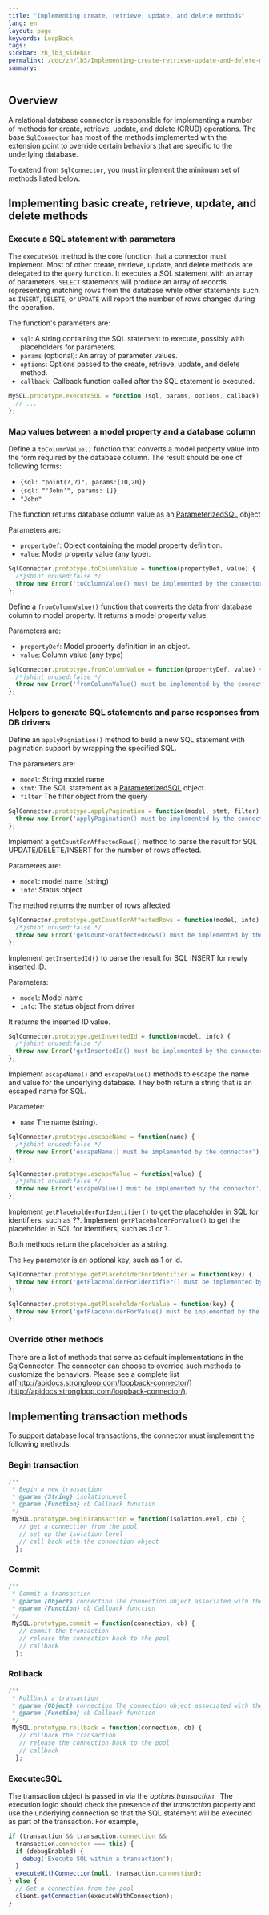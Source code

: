 ```yaml
---
title: "Implementing create, retrieve, update, and delete methods"
lang: en
layout: page
keywords: LoopBack
tags:
sidebar: zh_lb3_sidebar
permalink: /doc/zh/lb3/Implementing-create-retrieve-update-and-delete-methods.html
summary:
---
```


## Overview

A relational database connector is responsible for implementing a number of methods for create, retrieve, update, and delete (CRUD) operations.
The base `SqlConnector` has most of the methods implemented with the extension point to override certain behaviors that are specific to the underlying database.

To extend from `SqlConnector`, you must implement the minimum set of methods listed below. 

## Implementing basic create, retrieve, update, and delete methods

### Execute a SQL statement with parameters

The `executeSQL` method is the core function that a connector must implement.
Most of other create, retrieve, update, and delete methods are delegated to the `query` function.
It executes a SQL statement with an array of parameters. `SELECT` statements will produce an array of records representing matching rows from the database
while other statements such as `INSERT`, `DELETE`, or `UPDATE` will report the number of rows changed during the operation.

The function's parameters are:

* `sql`: A string containing the SQL statement to execute, possibly with placeholders for parameters.
* `params` (optional): An array of parameter values.
* `options`: Options passed to the create, retrieve, update, and delete method.
* `callback`: Callback function called after the SQL statement is executed.

```javascript
MySQL.prototype.executeSQL = function (sql, params, options, callback) {
  // ...
};
```

### Map values between a model property and a database column

Define a `toColumnValue()` function that converts a model property value into the form required by the database column.
The result should be one of following forms:

* `{sql: "point(?,?)", params:[10,20]}`
* `{sql: "'John'", params: []}`
* `"John"`

The function returns database column value as an [ParameterizedSQL](http://apidocs.strongloop.com/loopback-connector/#parameterizedsql) object

Parameters are:

* `propertyDef`: Object containing the model property definition.
* `value`: Model property value (any type).

```javascript
SqlConnector.prototype.toColumnValue = function(propertyDef, value) {
  /*jshint unused:false */
  throw new Error('toColumnValue() must be implemented by the connector');
};
```

Define a `fromColumnValue()` function that converts the data from database column to model property. It returns a model property value.

Parameters are:

* `propertyDef`: Model property definition in an object.
* `value`: Column value (any type)

```javascript
SqlConnector.prototype.fromColumnValue = function(propertyDef, value) {
  /*jshint unused:false */
  throw new Error('fromColumnValue() must be implemented by the connector');
};
```

### Helpers to generate SQL statements and parse responses from DB drivers

Define an `applyPagniation()` method to build a new SQL statement with pagination support by wrapping the specified SQL.

The parameters are:

* `model`: String model name
* `stmt`: The SQL statement as a [ParameterizedSQL](http://apidocs.strongloop.com/loopback-connector/#parameterizedsql) object.
* `filter` The filter object from the query

```javascript
SqlConnector.prototype.applyPagination = function(model, stmt, filter) {
  throw new Error('applyPagination() must be implemented by the connector');
};
```

Implement a `getCountForAffectedRows()` method to parse the result for SQL UPDATE/DELETE/INSERT for the number of rows affected.

Parameters are:

* `model`: model name (string)
* `info`: Status object

The method returns the number of rows affected.

```javascript
SqlConnector.prototype.getCountForAffectedRows = function(model, info) {
  /*jshint unused:false */
  throw new Error('getCountForAffectedRows() must be implemented by the connector');
};
```

Implement `getInsertedId()` to parse the result for SQL INSERT for newly inserted ID.

Parameters:

* `model`: Model name
* `info`: The status object from driver

It returns the inserted ID value.

```javascript
SqlConnector.prototype.getInsertedId = function(model, info) {
  /*jshint unused:false */
  throw new Error('getInsertedId() must be implemented by the connector');
};
```

Implement `escapeName()` and `escapeValue()` methods to escape the name and value for the underlying database.
They both return a string that is an escaped name for SQL.

Parameter:

* `name` The name (string).

```javascript
SqlConnector.prototype.escapeName = function(name) {
  /*jshint unused:false */
  throw new Error('escapeName() must be implemented by the connector');
};

SqlConnector.prototype.escapeValue = function(value) {
  /*jshint unused:false */
  throw new Error('escapeValue() must be implemented by the connector');
};
```

Implement `getPlaceholderForIdentifier()` to get the placeholder in SQL for identifiers, such as ??.
Implement `getPlaceholderForValue()` to get the placeholder in SQL for identifiers, such as :1 or ?. 

Both methods return the placeholder as a string.

The `key` parameter is an optional key, such as 1 or id.

```javascript
SqlConnector.prototype.getPlaceholderForIdentifier = function(key) {
  throw new Error('getPlaceholderForIdentifier() must be implemented by the connector');
};

SqlConnector.prototype.getPlaceholderForValue = function(key) {
  throw new Error('getPlaceholderForValue() must be implemented by the connector');
};
```

### Override other methods

There are a list of methods that serve as default implementations in the SqlConnector.
The connector can choose to override such methods to customize the behaviors.
Please see a complete list at[http://apidocs.strongloop.com/loopback-connector/](http://apidocs.strongloop.com/loopback-connector/).

## Implementing transaction methods

To support database local transactions, the connector must implement the following methods.

### Begin transaction

```javascript
/**
 * Begin a new transaction
 * @param {String} isolationLevel
 * @param {Function} cb Callback function
 */
 MySQL.prototype.beginTransaction = function(isolationLevel, cb) {
   // get a connection from the pool
   // set up the isolation level
   // call back with the connection object
  };
```

### Commit

```javascript
/**
 * Commit a transaction
 * @param {Object} connection The connection object associated with the transaction
 * @param {Function} cb Callback function
 */
 MySQL.prototype.commit = function(connection, cb) {
   // commit the transaction
   // release the connection back to the pool
   // callback
  };
```

### Rollback

```javascript
/**
 * Rollback a transaction
 * @param {Object} connection The connection object associated with the transaction
 * @param {Function} cb Callback function
 */
 MySQL.prototype.rollback = function(connection, cb) {
   // rollback the transaction
   // release the connection back to the pool
   // callback
  };
```

### ExecutecSQL

The transaction object is passed in via the _options.transaction_. 
The execution logic should check the presence of the _transaction_ property and use the underlying connection so that the SQL statement will be executed as part of the transaction.
For example,

```javascript
if (transaction && transaction.connection &&
  transaction.connector === this) {
  if (debugEnabled) {
    debug('Execute SQL within a transaction');
  }
  executeWithConnection(null, transaction.connection);
} else {
  // Get a connection from the pool
  client.getConnection(executeWithConnection);
}
```
